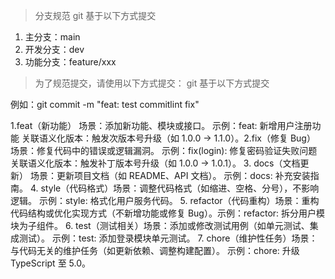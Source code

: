 > 分支规范
> git 基于以下方式提交

1. 主分支：main
2. 开发分支：dev
3. 功能分支：feature/xxx

> 为了规范提交，请使用以下方式提交：
> git 基于以下方式提交

例如：git commit -m "feat: test commitlint fix"

1.feat（新功能）​​
​​场景​​：添加新功能、模块或接口。
​​示例​​：feat: 新增用户注册功能
​​关联语义化版本​​：触发次版本号升级（如 1.0.0 → 1.1.0）。
​​2.fix（修复 Bug）​​
​​场景​​：修复代码中的错误或逻辑漏洞。
​​示例​​：fix(login): 修复密码验证失败问题
​​关联语义化版本​​：触发补丁版本号升级（如 1.0.0 → 1.0.1）。
​​3. docs（文档更新）​​
​​场景​​：更新项目文档（如 README、API 文档）。
​​示例​​：docs: 补充安装指南。
​​4. style（代码格式）​​
​​场景​​：调整代码格式（如缩进、空格、分号），不影响逻辑。
​​示例​​：style: 格式化用户服务代码。
​​5. refactor（代码重构）​​
​​场景​​：重构代码结构或优化实现方式（不新增功能或修复 Bug）。
​​示例​​：refactor: 拆分用户模块为子组件。
​​6. test（测试相关）​​
​​场景​​：添加或修改测试用例（如单元测试、集成测试）。
​​示例​​：test: 添加登录模块单元测试。
​​7. chore（维护性任务）​​
​​场景​​：与代码无关的维护任务（如更新依赖、调整构建配置）。
​​示例​​：chore: 升级 TypeScript 至 5.0。
